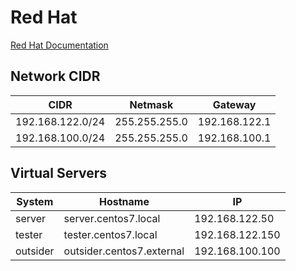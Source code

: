 # Red Hat
[Red Hat Documentation](https://access.redhat.com/documentation/en-us/red_hat_enterprise_linux/7/)

## Network CIDR 
| CIDR             | Netmask       | Gateway       |
| ---------------- | ------------- | ------------- |
| 192.168.122.0/24 | 255.255.255.0 | 192.168.122.1 |
| 192.168.100.0/24 | 255.255.255.0 | 192.168.100.1 |

## Virtual Servers
| System     | Hostname                  | IP              |
| ---------- | ------------------------- | --------------- |
| server     | server.centos7.local      | 192.168.122.50  |
| tester     | tester.centos7.local      | 192.168.122.150 |
| outsider   | outsider.centos7.external | 192.168.100.100 |
